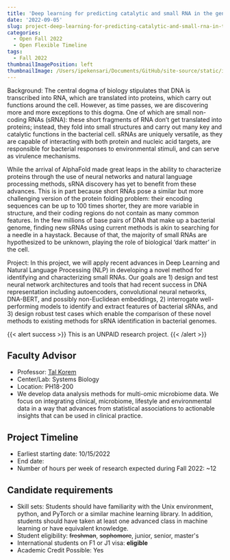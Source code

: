 ```yaml
---
title: 'Deep learning for predicting catalytic and small RNA in the genome'
date: '2022-09-05'
slug: project-deep-learning-for-predicting-catalytic-and-small-rna-in-the-genome
categories:
  - Open Fall 2022 
  - Open Flexible Timeline
tags:
  - Fall 2022
thumbnailImagePosition: left
thumbnailImage: /Users/ipekensari/Documents/GitHub/site-source/static/img/construction.png
---
```

Background: The central dogma of biology stipulates that DNA is transcribed into RNA, which are translated into proteins, which carry out functions around the cell. However, as time passes, we are discovering more and more exceptions to this dogma. One of which are small non-coding RNAs (sRNA): these short fragments of RNA don’t get translated into proteins; instead, they fold into small structures and carry out many key and catalytic functions in the bacterial cell. sRNAs are uniquely versatile, as they are capable of interacting with both protein and nucleic acid targets, are responsible for bacterial responses to environmental stimuli, and can serve as virulence mechanisms.

<!--more-->

While the arrival of AlphaFold made great leaps in the ability to characterize proteins through the use of neural networks and natural language processing methods, sRNA discovery has yet to benefit from these advances. This is in part because short RNAs pose a similar but more challenging version of the protein folding problem: their encoding sequences can be up to 100 times shorter, they are more variable in structure, and their coding regions do not contain as many common features. In the few millions of base pairs of DNA that make up a bacterial genome, finding new sRNAs using current methods is akin to searching for a needle in a haystack. Because of that, the majority of small RNAs are hypothesized to be unknown, playing the role of biological ‘dark matter’ in the cell.

Project: In this project, we will apply recent advances in Deep Learning and Natural Language Processing (NLP) in developing a novel method for identifying and characterizing small RNAs. Our goals are 1) design and test neural network architectures and tools that had recent success in DNA representation including autoencoders, convolutional neural networks, DNA-BERT, and possibly non-Euclidean embeddings, 2)  interrogate well-performing models to identify and extract features of bacterial sRNAs, and 3) design robust test cases which enable the comparison of these novel methods to existing methods for sRNA identification in bacterial genomes.

{{< alert success >}}
This is an UNPAID research project.
{{< /alert >}}

## Faculty Advisor
+ Professor: [Tal Korem](https://koremlab.science)
+ Center/Lab: Systems Biology
+ Location: PH18-200
+ We develop data analysis methods for multi-omic microbiome data. We focus on integrating clinical, microbiome, lifestyle and environmental data in a way that advances from statistical associations to actionable insights that can be used in clinical practice.

## Project Timeline
+ Earliest starting date: 10/15/2022
+ End date: 
+ Number of hours per week of research expected during Fall 2022: ~12

## Candidate requirements
+ Skill sets: Students should have familiarity with the Unix environment, python, and PyTorch or a similar machine learning library. In addition, students should have taken at least one advanced class in machine learning or have equivalent knowledge. 
+ Student eligibility: ~~freshman~~, ~~sophomore~~, junior, senior, master's
+ International students on F1 or J1 visa: **eligible**
+ Academic Credit Possible: Yes


